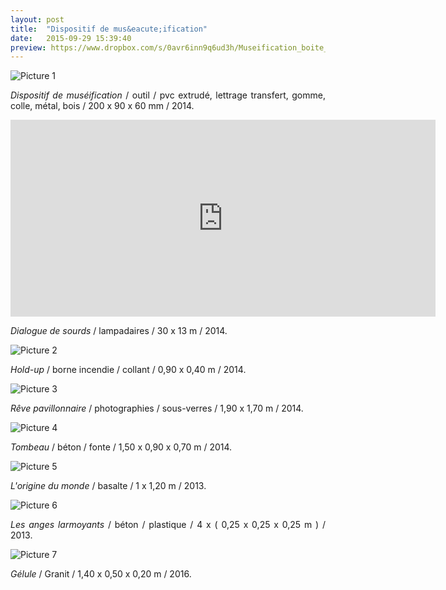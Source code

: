 ```yaml
---
layout: post
title:  "Dispositif de mus&eacute;ification"
date:   2015-09-29 15:39:40
preview: https://www.dropbox.com/s/0avr6inn9q6ud3h/Museification_boite_2014_preview.jpg?raw=1
---
```


![Picture 1](https://www.dropbox.com/s/9ba9te1oxsntqjo/Museification_boite_2014.jpg?raw=1)

<p style="text-align:justify">
<span style="font-style: italic;">Dispositif de mus&eacute;ification</span> / outil / pvc extrud&eacute;, lettrage transfert, gomme, colle, m&eacute;tal, bois / 200 x 90 x 60 mm / 2014.
</p>

<iframe width="680" height="315"
src="https://www.youtube.com/embed/79aD1JzjN5w" frameborder="0" allowfullscreen></iframe>

<p style="text-align:justify">
<span style="font-style: italic;">Dialogue de sourds</span> / lampadaires / 30 x 13 m / 2014.
</p>

![Picture 2](https://www.dropbox.com/s/6pavqa36idr5yqe/Museification_Hold-up_2014.jpg?raw=1)

<p style="text-align:justify">
<span style="font-style: italic;">Hold-up</span> / borne incendie / collant / 0,90 x 0,40 m / 2014.
</p>

![Picture 3](https://www.dropbox.com/s/c3uh7lqbhykkrjl/Museification_Reve_pavillonnaire_2014.jpg?raw=1)

<p style="text-align:justify">
<span style="font-style: italic;">R&ecirc;ve pavillonnaire</span> / photographies / sous-verres / 1,90 x 1,70 m / 2014.
</p>

![Picture 4](https://www.dropbox.com/s/go5s9k8j3pd241l/Museification_tombeau_2014.jpg?raw=1)

<p style="text-align:justify">
<span style="font-style: italic;">Tombeau</span> / b&eacute;ton / fonte / 1,50 x 0,90 x 0,70 m / 2014.
</p>

![Picture 5](https://www.dropbox.com/s/ysbslwdkik4g6gj/Musification_L%27origine_du_monde_2013.jpg?raw=1)

<p style="text-align:justify">
<span style="font-style: italic;">L'origine du monde</span>   / basalte / 1 x 1,20 m / 2013.
</p>

![Picture 6](https://www.dropbox.com/s/xpurzyzzc0tuvey/Museification_Les_anges_larmoyants_2014.jpg?raw=1)

<p style="text-align:justify">
<span style="font-style: italic;">Les anges larmoyants</span>  / b&eacute;ton / plastique / 4 x ( 0,25 x 0,25 x 0,25 m ) / 2013.
</p>

![Picture 7](https://www.dropbox.com/s/55t77964pv28hef/Museification_Gelule_2016.jpg?raw=1)

<p style="text-align:justify">
<span style="font-style: italic;">G&eacute;lule</span> / Granit / 1,40 x 0,50 x 0,20 m / 2016.
</p>

